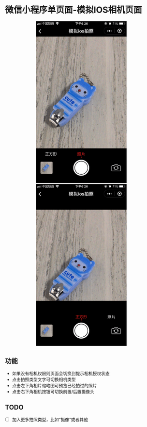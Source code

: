 # 微信小程序单页面-模拟IOS相机页面

<div align="center">
  <img src='./resources/virtualCameraNormal.png' title='正常效果图' width="300px">
  <img src='./resources/virtualCameraSquare.png' title='方形效果图' width="300px">
</div>

## 功能
- 如果没有相机权限则页面会切换到提示相机授权状态
- 点击拍照类型文字可切换相机类型
- 点击左下角相片缩略图可预览已经拍过的照片
- 点击右下角相机按钮可切换前置/后置摄像头

## TODO
- [ ] 加入更多拍照类型，比如“摄像”或者其他
